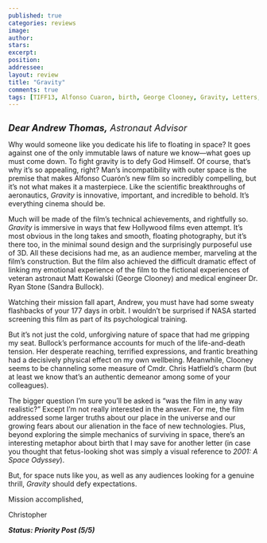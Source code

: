 ```yaml
---
published: true
categories: reviews
image:
author: 
stars: 
excerpt: 
position: 
addressee: 
layout: review
title: "Gravity"
comments: true
tags: [TIFF13, Alfonso Cuaron, birth, George Clooney, Gravity, Letters, Oscars 2014, Sandra Bullock, sc-fi, space, TIFF, Toronto International Film Festival]
---
```

<div><p><span class="full-image-block ssNonEditable"><span><a href="/letters/2013/10/4/gravity.html"><img src="http://static.squarespace.com/static/5005f6bcc4aa41161b33e89e/5329cf1fe4b07c068ebf74de/5329cf1fe4b07c068ebf78dc/1380897091567/Gravity.jpg" alt="" /></a></span></span></p>
<p><em style="font-size:130%;"><strong>Dear Andrew Thomas,</strong> Astronaut Advisor</em></p>
<p>Why would someone like you dedicate his life to floating in space? It goes against one of the only immutable laws of nature we know&mdash;what goes up must come down. To fight gravity is to defy God Himself. Of course, that&rsquo;s why it&rsquo;s so appealing, right? Man&rsquo;s incompatibility with outer space is the premise that makes Alfonso Cuar&oacute;n&rsquo;s new film so incredibly compelling, but it&rsquo;s not what makes it a masterpiece. Like the scientific breakthroughs of aeronautics, <em>Gravity</em> is innovative, important, and incredible to behold. It&rsquo;s everything cinema should be.</p>
<p>Much will be made of the film&rsquo;s technical achievements, and rightfully so. <em>Gravity </em>is immersive in ways that few Hollywood films even attempt. It&rsquo;s most obvious in the long takes and smooth, floating photography, but it&rsquo;s there too, in the minimal sound design and the surprisingly purposeful use of 3D. All these decisions had me, as an audience member, marveling at the film&rsquo;s construction. But the film also achieved the difficult dramatic effect of linking my emotional experience of the film to the fictional experiences of veteran astronaut Matt Kowalski (George Clooney) and medical engineer Dr. Ryan Stone (Sandra Bullock).</p>
<p>Watching their mission fall apart, Andrew, you must have had some sweaty flashbacks of your 177 days in orbit. I wouldn&rsquo;t be surprised if NASA started screening this film as part of its psychological training.</p>
<p>But it&rsquo;s not just the cold, unforgiving nature of space that had me gripping my seat. Bullock&rsquo;s performance accounts for much of the life-and-death tension. Her desperate reaching, terrified expressions, and frantic breathing had a decisively physical effect on my own wellbeing. Meanwhile, Clooney seems to be channeling some measure of Cmdr. Chris Hatfield&rsquo;s charm (but at least we know that&rsquo;s an authentic demeanor among some of your colleagues).&nbsp;</p>
<p>The bigger question I&rsquo;m sure you&rsquo;ll be asked is &ldquo;was the film in any way realistic?&rdquo; Except I&rsquo;m not really interested in the answer. For me, the film addressed some larger truths about our place in the universe and our growing fears about our alienation in the face of new technologies. Plus, beyond exploring the simple mechanics of surviving in space, there&rsquo;s an interesting metaphor about birth that I may save for another letter (in case you thought that fetus-looking shot was simply a visual reference to <em>2001: A Space Odyssey</em>).&nbsp;</p>
<p>But, for space nuts like you, as well as any audiences looking for a genuine thrill, <em>Gravity</em> should defy expectations.</p>
<p>Mission accomplished,</p>
<p>Christopher</p>
<p><strong><em>Status: Priority Post (5/5)</em></strong></p></div>
